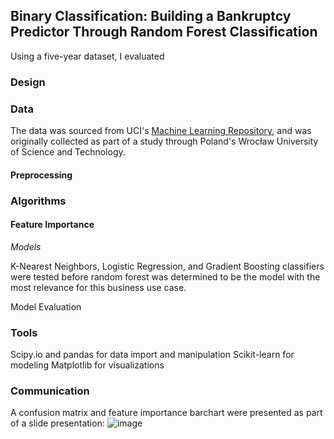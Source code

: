 ## Binary Classification: Building a Bankruptcy Predictor Through Random Forest Classification

Using a five-year dataset, I evaluated 

### Design


### Data

The data was sourced from UCI's [Machine Learning Repository](https://archive.ics.uci.edu/ml/datasets/Polish+companies+bankruptcy+data), and was originally collected as part of a study through Poland's Wrocław University of Science and Technology. 

#### Preprocessing




### Algorithms

#### Feature Importance

<i>Models</i>

K-Nearest Neighbors, Logistic Regression, and Gradient Boosting classifiers were tested before random forest was determined to be the model with the most relevance for this business use case. 

Model Evaluation

### Tools

Scipy.io and pandas for data import and manipulation
Scikit-learn for modeling
Matplotlib for visualizations


### Communication

A confusion matrix and feature importance barchart were presented as part of a slide presentation:
![image](https://user-images.githubusercontent.com/71529189/121619451-a037fa80-ca36-11eb-919f-2dc2508b9b47.png)
